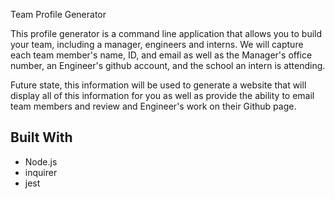 Team Profile Generator

This profile generator is a command line application that allows you to build your team, including a manager, engineers and interns. We will capture each team member's name, ID, and email as well as the Manager's office number, an Engineer's github account, and the school an intern is attending. 

Future state, this information will be used to generate a website that will display all of this information for you as well as provide the ability to email team members and review and Engineer's work on their Github page. 

## Built With
 - Node.js
 - inquirer
 - jest

